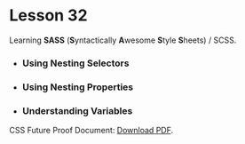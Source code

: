 # Lesson 32

Learning **SASS** (**S**yntactically **A**wesome **S**tyle **S**heets) / SCSS.

- ### Using Nesting Selectors
- ### Using Nesting Properties
- ### Understanding Variables

<p>CSS Future Proof Document: <a href="css-future-css.pdf">Download PDF</a>.</p></embed>
